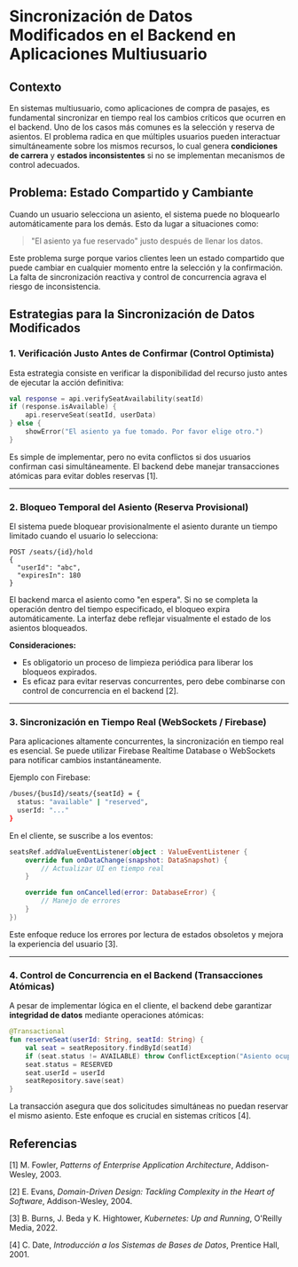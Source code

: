 # Sincronización de Datos Modificados en el Backend en Aplicaciones Multiusuario

## Contexto

En sistemas multiusuario, como aplicaciones de compra de pasajes, es fundamental sincronizar en tiempo real los cambios críticos que ocurren en el backend. Uno de los casos más comunes es la selección y reserva de asientos. El problema radica en que múltiples usuarios pueden interactuar simultáneamente sobre los mismos recursos, lo cual genera **condiciones de carrera** y **estados inconsistentes** si no se implementan mecanismos de control adecuados.

## Problema: Estado Compartido y Cambiante

Cuando un usuario selecciona un asiento, el sistema puede no bloquearlo automáticamente para los demás. Esto da lugar a situaciones como:

> "El asiento ya fue reservado" justo después de llenar los datos.

Este problema surge porque varios clientes leen un estado compartido que puede cambiar en cualquier momento entre la selección y la confirmación. La falta de sincronización reactiva y control de concurrencia agrava el riesgo de inconsistencia.

## Estrategias para la Sincronización de Datos Modificados

### 1. Verificación Justo Antes de Confirmar (Control Optimista)

Esta estrategia consiste en verificar la disponibilidad del recurso justo antes de ejecutar la acción definitiva:

```kotlin
val response = api.verifySeatAvailability(seatId)
if (response.isAvailable) {
    api.reserveSeat(seatId, userData)
} else {
    showError("El asiento ya fue tomado. Por favor elige otro.")
}
```

Es simple de implementar, pero no evita conflictos si dos usuarios confirman casi simultáneamente. El backend debe manejar transacciones atómicas para evitar dobles reservas [1].

---

### 2. Bloqueo Temporal del Asiento (Reserva Provisional)

El sistema puede bloquear provisionalmente el asiento durante un tiempo limitado cuando el usuario lo selecciona:

```http
POST /seats/{id}/hold
{
  "userId": "abc",
  "expiresIn": 180
}
```

El backend marca el asiento como "en espera". Si no se completa la operación dentro del tiempo especificado, el bloqueo expira automáticamente. La interfaz debe reflejar visualmente el estado de los asientos bloqueados.

**Consideraciones:**

- Es obligatorio un proceso de limpieza periódica para liberar los bloqueos expirados.
- Es eficaz para evitar reservas concurrentes, pero debe combinarse con control de concurrencia en el backend [2].

---

### 3. Sincronización en Tiempo Real (WebSockets / Firebase)

Para aplicaciones altamente concurrentes, la sincronización en tiempo real es esencial. Se puede utilizar Firebase Realtime Database o WebSockets para notificar cambios instantáneamente.

Ejemplo con Firebase:

```bash
/buses/{busId}/seats/{seatId} = {
  status: "available" | "reserved",
  userId: "..."
}
```

En el cliente, se suscribe a los eventos:

```kotlin
seatsRef.addValueEventListener(object : ValueEventListener {
    override fun onDataChange(snapshot: DataSnapshot) {
        // Actualizar UI en tiempo real
    }

    override fun onCancelled(error: DatabaseError) {
        // Manejo de errores
    }
})
```

Este enfoque reduce los errores por lectura de estados obsoletos y mejora la experiencia del usuario [3].

---

### 4. Control de Concurrencia en el Backend (Transacciones Atómicas)

A pesar de implementar lógica en el cliente, el backend debe garantizar **integridad de datos** mediante operaciones atómicas:

```kotlin
@Transactional
fun reserveSeat(userId: String, seatId: String) {
    val seat = seatRepository.findById(seatId)
    if (seat.status != AVAILABLE) throw ConflictException("Asiento ocupado")
    seat.status = RESERVED
    seat.userId = userId
    seatRepository.save(seat)
}
```

La transacción asegura que dos solicitudes simultáneas no puedan reservar el mismo asiento. Este enfoque es crucial en sistemas críticos [4].



## Referencias

[1] M. Fowler, *Patterns of Enterprise Application Architecture*, Addison-Wesley, 2003.

[2] E. Evans, *Domain-Driven Design: Tackling Complexity in the Heart of Software*, Addison-Wesley, 2004.

[3] B. Burns, J. Beda y K. Hightower, *Kubernetes: Up and Running*, O'Reilly Media, 2022.

[4] C. Date, *Introducción a los Sistemas de Bases de Datos*, Prentice Hall, 2001.
